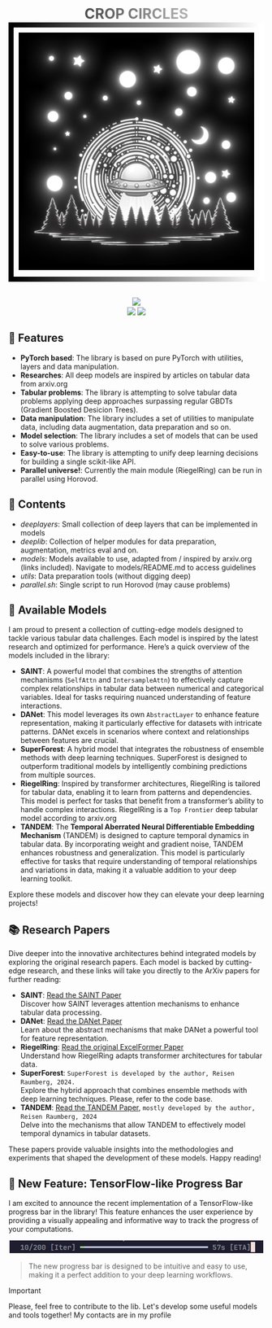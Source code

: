 <div align="center">
  <h1 style="background: linear-gradient(to right, black, white); -webkit-background-clip: text; -webkit-text-fill-color: transparent; margin: 0;">
        CROP CIRCLES
    </h1>
    <div style="border: 10px solid; border-image: linear-gradient(to right, black, white) 1; padding: 10px; display: inline-block;">
        <img src="assets/crop-circles-compressed.jpg" alt="gallery" width="500"/>
    </div>
    <br>
    <br>
    <p align="center">
        <img src="https://img.shields.io/github/issues/Raumberg/crop-circles?style=for-the-badge">
        <br>
        <img src="https://img.shields.io/github/languages/count/Raumberg/crop-circles?style=for-the-badge">
        <img src="https://img.shields.io/github/repo-size/Raumberg/crop-circles?style=for-the-badge">
        <br>
    </p>
</div>


## 🚀 Features
- **PyTorch based**: The library is based on pure PyTorch with utilities, layers and data manipulation.
- **Researches**: All deep models are inspired by articles on tabular data from arxiv.org
- **Tabular problems**: The library is attempting to solve tabular data problems applying deep approaches surpassing regular GBDTs (Gradient Boosted Desicion Trees).
- **Data manipulation**: The library includes a set of utilities to manipulate data, including data augmentation, data preparation and so on.
- **Model selection**: The library includes a set of models that can be used to solve various problems.
- **Easy-to-use**: The library is attempting to unify deep learning decisions for building a single scikit-like API.
- **Parallel universe!**: Currently the main module (RiegelRing) can be run in parallel using Horovod.


## :blue_book: Contents
* *deeplayers*: Small collection of deep layers that can be implemented in models
* *deeplib*: Collection of helper modules for data preparation, augmentation, metrics eval and on.
* *models*: Models available to use, adapted from / inspired by arxiv.org (links included). Navigate to models/README.md to access guidelines 
* *utils*: Data preparation tools (without digging deep)
* *parallel.sh*: Single script to run Horovod (may cause problems)

## 🌟 Available Models
I am proud to present a collection of cutting-edge models designed to tackle various tabular data challenges. Each model is inspired by the latest research and optimized for performance. Here’s a quick overview of the models included in the library:
- **SAINT**: A powerful model that combines the strengths of attention mechanisms (`SelfAttn` and `IntersampleAttn`) to effectively capture complex relationships in tabular data between numerical and categorical variables. Ideal for tasks requiring nuanced understanding of feature interactions.
- **DANet**: This model leverages its own `AbstractLayer` to enhance feature representation, making it particularly effective for datasets with intricate patterns. DANet excels in scenarios where context and relationships between features are crucial.
- **SuperForest**: A hybrid model that integrates the robustness of ensemble methods with deep learning techniques. SuperForest is designed to outperform traditional models by intelligently combining predictions from multiple sources.
- **RiegelRing**: Inspired by transformer architectures, RiegelRing is tailored for tabular data, enabling it to learn from patterns and dependencies. This model is perfect for tasks that benefit from a transformer’s ability to handle complex interactions. RiegelRing is a `Top Frontier` deep tabular model according to arxiv.org
- **TANDEM**: The **Temporal Aberrated Neural Differentiable Embedding Mechanism** (TANDEM) is designed to capture temporal dynamics in tabular data. By incorporating weight and gradient noise, TANDEM enhances robustness and generalization. This model is particularly effective for tasks that require understanding of temporal relationships and variations in data, making it a valuable addition to your deep learning toolkit.

Explore these models and discover how they can elevate your deep learning projects!  
  
## 📚 Research Papers
Dive deeper into the innovative architectures behind integrated models by exploring the original research papers. Each model is backed by cutting-edge research, and these links will take you directly to the ArXiv papers for further reading:
- **SAINT**: [Read the SAINT Paper](https://arxiv.org/pdf/2106.01342)  
  Discover how SAINT leverages attention mechanisms to enhance tabular data processing.
- **DANet**: [Read the DANet Paper](https://arxiv.org/pdf/2112.02962)  
  Learn about the abstract mechanisms that make DANet a powerful tool for feature representation.
- **RiegelRing**: [Read the original ExcelFormer Paper](https://arxiv.org/pdf/2301.02819)  
  Understand how RiegelRing adapts transformer architectures for tabular data.
- **SuperForest**: `SuperForest is developed by the author, Reisen Raumberg, 2024.`  
  Explore the hybrid approach that combines ensemble methods with deep learning techniques. Please, refer to the code base.
- **TANDEM**: [Read the TANDEM Paper](https://arxiv.org/pdf/2106.11189), `mostly developed by the author, Reisen Raumberg, 2024`  
Delve into the mechanisms that allow TANDEM to effectively model temporal dynamics in tabular datasets.

These papers provide valuable insights into the methodologies and experiments that shaped the development of these models. Happy reading!

## 🎉 New Feature: TensorFlow-like Progress Bar
I am excited to announce the recent implementation of a TensorFlow-like progress bar in the library! This feature enhances the user experience by providing a visually appealing and informative way to track the progress of your computations.

<div align="center">
    <img src="assets/deepbar.jpg" alt="Progress Bar" width="500"/>
</div>

> The new progress bar is designed to be intuitive and easy to use, making it a perfect addition to your deep learning workflows.  


> [!IMPORTANT]
> Please, feel free to contribute to the lib. Let's develop some useful models and tools together! My contacts are in my profile